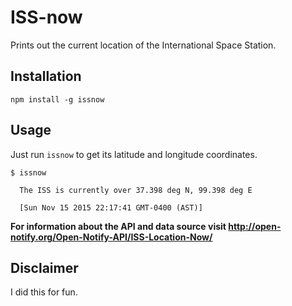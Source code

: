 # ISS-now
Prints out the current location of the International Space Station.

## Installation

`npm install -g issnow`

## Usage

Just run `issnow` to get its latitude and longitude coordinates.

```shell
$ issnow

  The ISS is currently over 37.398 deg N, 99.398 deg E

  [Sun Nov 15 2015 22:17:41 GMT-0400 (AST)]
```

**For information about the API and data source visit http://open-notify.org/Open-Notify-API/ISS-Location-Now/**

## Disclaimer

I did this for fun.